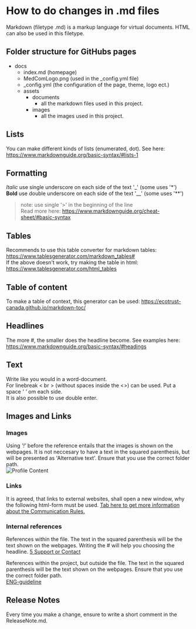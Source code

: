 # How to do changes in .md files
Markdown (filetype .md) is a markup language for virtual documents. HTML can also be used in this filetype. 

## Folder structure for GitHubs pages
* docs
    * index.md (homepage)
    * MedComLogo.png (used in the _config.yml file)
    * _config.yml (the configuration of the page, theme, logo ect.)
    * assets
        * documents
            * all the markdown files used in this project.
        * images
            * all the images used in this project.

## Lists
You can make different kinds of lists (enumerated, dot). See here: https://www.markdownguide.org/basic-syntax/#lists-1

## Formatting
_Italic_ use single underscore on each side of the text '_' (some uses '*') <br> 
__Bold__ use double underscore on each side of the text '__' (some uses '**') <br> 
> note: use single '>' in the beginning of the line <br> 
Read more here: https://www.markdownguide.org/cheat-sheet/#basic-syntax

## Tables
Recommends to use this table converter for markdown tables: https://www.tablesgenerator.com/markdown_tables# <br> 
If the above doesn't work, try making the table in html: https://www.tablesgenerator.com/html_tables 

## Table of content
To make a table of context, this generator can be used: https://ecotrust-canada.github.io/markdown-toc/

## Headlines 
The more #, the smaller does the headline become. See examples here: https://www.markdownguide.org/basic-syntax/#headings

## Text
Write like you would in a word-document.  <br> 
For linebreak < br > (without spaces inside the <>) can be used. Put a space _' '_ om each side. <br> 
It is also possible to use double enter.

## Images and Links
### Images
Using _'!'_ before the reference entails that the images is shown on the webpages. It is not neccesary to have a text in the squared parenthesis, but will be presented as 'Alternative text'. Ensure that you use the correct folder path.  
![Profile Content](/assets/images/ProfileContent.png)

### Links 
It is agreed, that links to external websites, shall open a new window, why the following html-form must be used. 
<a href="https://medcomdk.github.io/MedCom-FHIR-Communication/" target="_blank">Tab here to get more information about the Communication Rules.</a>

### Internal references
References within the file. The text in the squared parenthesis will be the text shown on the webpages. Writing the # will help you choosing the headline.
[5 Support or Contact](#5-support-or-contact)

References within the project, but outside the file. The text in the squared parenthesis will be the text shown on the webpages. Ensure that you use the correct folder path.  
[ENG-guideline](/documentation/NonTechnicalGuidelines_1.0.1.md)

## Release Notes
Every time you make a change, ensure to write a short comment in the ReleaseNote.md. 
